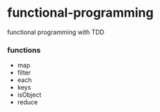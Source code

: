 # functional-programming
functional programming with TDD

### functions
- map
- filter
- each
- keys
- isObject
- reduce
